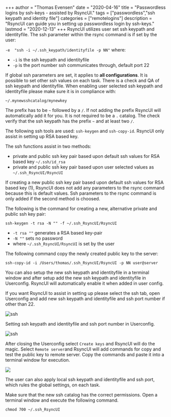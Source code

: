 +++
author = "Thomas Evensen"
date = "2020-04-16"
title =  "Passwordless logins by ssh-keys - assisted by RsyncUI."
tags = ["passwordless","ssh keypath and identity file"]
categories = ["remotelogins"]
description = "RsyncUI can guide you in setting up passwordless login by ssh-keys."
lastmod = "2020-12-13"
+++
RsyncUI utilizes user set ssh keypath and identityfile. The ssh parameter within the rsync command is if set by the user:

`-e  "ssh -i ~/.ssh_keypath/identityfile -p NN"` where:

- `-i` is the ssh keypath and identityfile
- `-p` is the port number ssh communicates through, default port 22

If global ssh parameters are set, it applies to **all configurations**. It is possible to set other ssh values on each task. There is a check and QA of ssh keypath and identityfile. When enabling user selected ssh keypath and identityfile please make sure it is in compliance with:

`~/.mynewsshcatalog/mynewkey`

The prefix has to be `~` followed by a `/`. If not adding the prefix RsyncUI will automatically add it for you. It is not required to be a `.` catalog. The check verify that the ssh keypath has the prefix `~` and at least two `/`.

The following ssh tools are used: `ssh-keygen` and `ssh-copy-id`. RsyncUI only assist in setting up RSA based key.

The ssh functions assist in two methods:

- private and public ssh key pair based upon default ssh values for RSA based key `~/.ssh/id_rsa`
- private and public ssh key pair based upon user selected values as `~/.ssh_RsyncUI/RsyncUI`

If creating a new public ssh key pair based upon default ssh values for RSA based key (1), RsyncUI does not add any parameters to the rsync command because this is default values. Ssh parameters to the rsync command is only added if the second method is choosed.

The following is the command for creating a new, alternative private and public ssh key pair:

`ssh-keygen -t rsa -N "" -f ~/.ssh_RsyncUI/RsyncUI`

- `-t rsa ""` generates a RSA based key-pair
- `-N ""` sets no password
- where `~/.ssh_RsyncUI/RsyncUI` is set by the user


The following command copy the newly created public key to the server:

`ssh-copy-id -i /Users/thomas/.ssh_RsyncUI/RsyncUI -p NN user@server`

You can also setup the new ssh keypath and identityfile in a terminal window and after setup add the new ssh keypath and identityfile in Userconfig. RsyncUI will automatically enable it when added in user config.

If you want RsyncUI to assist in setting up please select the ssh tab, open Userconfig and add new ssh keypath and identityfile and ssh port number if other than 22.

![ssh](/images/RsyncUI/master/ssh/ssh.png)

Setting ssh keypath and identityfile and ssh port number in Userconfig.

![ssh](/images/RsyncUI/master/ssh/ssh1.png)

After closing the Userconfig select `Create keys` and RsyncUI will do the magic. Select `Remote server`and RsyncUI will add commands for copy and test the public key to remote server. Copy the commands and paste it into a terminal window for execution.

![](/images/RsyncUI/master/userparameters/userparameters.png)

The user can also apply local ssh keypath and identityfile and ssh port, which rules the global settings, on each task.

Make sure that the new ssh catalog has the correct permissions. Open a terminal window and execute the following command.

`chmod 700 ~/.ssh_RsyncUI`
